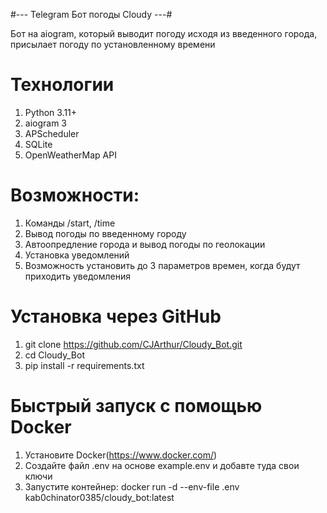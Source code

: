 #--- Telegram Бот погоды Cloudy ---#

Бот на aiogram, который выводит погоду исходя из введенного города, присылает погоду по установленному времени

# Технологии
1. Python 3.11+
2. aiogram 3
3. APScheduler
4. SQLite
5. OpenWeatherMap API

# Возможности:
1. Команды /start, /time
2. Вывод погоды по введенному городу
3. Автоопредление города и вывод погоды по геолокации
4. Установка уведомлений
5. Возможность установить до 3 параметров времен, когда будут приходить уведомления

# Установка через GitHub

1. git clone https://github.com/CJArthur/Cloudy_Bot.git
2. cd Cloudy_Bot
3. pip install -r requirements.txt

# Быстрый запуск с помощью Docker
1. Установите Docker(https://www.docker.com/)
2. Создайте файл .env на основе example.env и добавте туда свои ключи
3. Запустите контейнер: docker run -d --env-file .env kab0chinator0385/cloudy_bot:latest